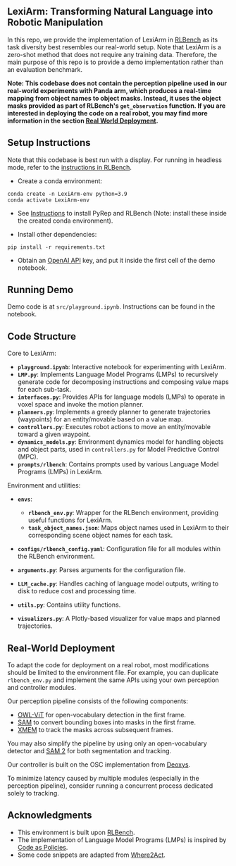 ## LexiArm: Transforming Natural Language into Robotic Manipulation

In this repo, we provide the implementation of LexiArm in [RLBench](https://sites.google.com/view/rlbench) as its task diversity best resembles our real-world setup. Note that LexiArm is a zero-shot method that does not require any training data. Therefore, the main purpose of this repo is to provide a demo implementation rather than an evaluation benchmark.

**Note: This codebase does not contain the perception pipeline used in our real-world experiments with Panda arm, which produces a real-time mapping from object names to object masks. Instead, it uses the object masks provided as part of RLBench's `get_observation` function. If you are interested in deploying the code on a real robot, you may find more information in the section [Real World Deployment](#real-world-deployment).**

## Setup Instructions

Note that this codebase is best run with a display. For running in headless mode, refer to the [instructions in RLBench](https://github.com/stepjam/RLBench#running-headless).

- Create a conda environment:
```Shell
conda create -n LexiArm-env python=3.9
conda activate LexiArm-env
```

- See [Instructions](https://github.com/stepjam/RLBench#install) to install PyRep and RLBench (Note: install these inside the created conda environment).

- Install other dependencies:
```Shell
pip install -r requirements.txt
```

- Obtain an [OpenAI API](https://openai.com/blog/openai-api) key, and put it inside the first cell of the demo notebook.

## Running Demo

Demo code is at `src/playground.ipynb`. Instructions can be found in the notebook.

## Code Structure

Core to LexiArm:

- **`playground.ipynb`**: Interactive notebook for experimenting with LexiArm.  
- **`LMP.py`**: Implements Language Model Programs (LMPs) to recursively generate code for decomposing instructions and composing value maps for each sub-task.  
- **`interfaces.py`**: Provides APIs for language models (LMPs) to operate in voxel space and invoke the motion planner.  
- **`planners.py`**: Implements a greedy planner to generate trajectories (waypoints) for an entity/movable based on a value map.  
- **`controllers.py`**: Executes robot actions to move an entity/movable toward a given waypoint.  
- **`dynamics_models.py`**: Environment dynamics model for handling objects and object parts, used in `controllers.py` for Model Predictive Control (MPC).  
- **`prompts/rlbench`**: Contains prompts used by various Language Model Programs (LMPs) in LexiArm.  

Environment and utilities:

- **`envs`**:  
  - **`rlbench_env.py`**: Wrapper for the RLBench environment, providing useful functions for LexiArm.  
  - **`task_object_names.json`**: Maps object names used in LexiArm to their corresponding scene object names for each task.  

- **`configs/rlbench_config.yaml`**: Configuration file for all modules within the RLBench environment.  
- **`arguments.py`**: Parses arguments for the configuration file.  
- **`LLM_cache.py`**: Handles caching of language model outputs, writing to disk to reduce cost and processing time.  
- **`utils.py`**: Contains utility functions.  
- **`visualizers.py`**: A Plotly-based visualizer for value maps and planned trajectories.  

## Real-World Deployment  
To adapt the code for deployment on a real robot, most modifications should be limited to the environment file. For example, you can duplicate `rlbench_env.py` and implement the same APIs using your own perception and controller modules.  

Our perception pipeline consists of the following components:  
- [OWL-ViT](https://huggingface.co/docs/transformers/en/model_doc/owlvit) for open-vocabulary detection in the first frame.  
- [SAM](https://github.com/facebookresearch/segment-anything?tab=readme-ov-file#segment-anything) to convert bounding boxes into masks in the first frame.  
- [XMEM](https://github.com/hkchengrex/XMem) to track the masks across subsequent frames.  

You may also simplify the pipeline by using only an open-vocabulary detector and [SAM 2](https://github.com/facebookresearch/segment-anything?tab=readme-ov-file#latest-updates----sam-2-segment-anything-in-images-and-videos) for both segmentation and tracking.  

Our controller is built on the OSC implementation from [Deoxys](https://github.com/UT-Austin-RPL/deoxys_control).  

To minimize latency caused by multiple modules (especially in the perception pipeline), consider running a concurrent process dedicated solely to tracking.  

## Acknowledgments
- This environment is built upon [RLBench](https://sites.google.com/view/rlbench).
- The implementation of Language Model Programs (LMPs) is inspired by [Code as Policies](https://code-as-policies.github.io/).
- Some code snippets are adapted from [Where2Act](https://cs.stanford.edu/~kaichun/where2act/).
